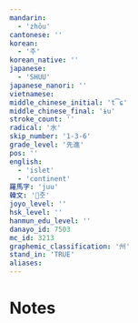 ```yaml
---
mandarin:
  - 'zhōu'
cantonese: ''
korean:
  - '주'
korean_native: ''
japanese:
  - 'SHUU'
japanese_nanori: ''
vietnamese:
middle_chinese_initial: 't͡ɕ'
middle_chinese_final: 'ɨu'
stroke_count: ''
radical: '水'
skip_number: '1-3-6'
grade_level: '先進'
pos: ''
english:
  - 'islet'
  - 'continent'
羅馬字: 'juu'
韓文: '줏'
joyo_level: ''
hsk_level: ''
hanmun_edu_level: ''
danayo_id: 7503
mc_id: 3213
graphemic_classification: '州'
stand_in: 'TRUE'
aliases:
---
```


# Notes
